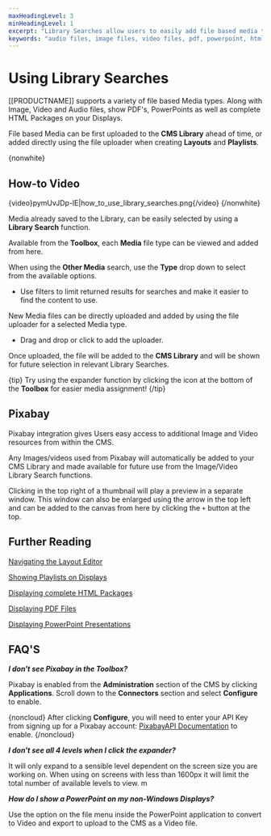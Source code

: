 ```yaml
---
maxHeadingLevel: 3
minHeadingLevel: 1
excerpt: "Library Searches allow users to easily add file based media to Layouts and Playlists"
keywords: "audio files, image files, video files, pdf, powerpoint, html, other media, expander, pixabay"
---
```


# Using Library Searches

[[PRODUCTNAME]] supports a variety of file based Media types. Along with Image, Video and Audio files, show PDF's, PowerPoints as well as complete HTML Packages on your Displays. 

File based Media can be first uploaded to the **CMS Library** ahead of time, or added directly using the file uploader when creating **Layouts** and **Playlists**.

{nonwhite} 

## How-to Video

{video}pymUvJDp-lE|how_to_use_library_searches.png{/video}
{/nonwhite}

Media already saved to the Library, can be easily selected by using a **Library Search** function.

Available from the **Toolbox**, each **Media** file type can be viewed and added from here.

When using the **Other Media** search, use the **Type** drop down to select from the available options.

- Use filters to limit returned results for searches and make it easier to find the content to use.


New Media files can be directly uploaded and added by using the file uploader for a selected Media type.

- Drag and drop or click to add the uploader.


Once uploaded, the file will be added to the **CMS Library** and will be shown for future selection in relevant Library Searches.

{tip}
Try using the expander function by clicking the icon at the bottom of the **Toolbox** for easier media assignment!
{/tip}

## Pixabay 

Pixabay integration gives Users easy access to additional Image and Video resources from within the CMS.

Any Images/videos used from Pixabay will automatically be added to your CMS Library and made available for future use from the Image/Video Library Search functions.

Clicking in the top right of a thumbnail will play a preview in a separate window. This window can also be enlarged using the arrow in the top left and can be added to the canvas from here by clicking the `+` button at the top.

## Further Reading

[Navigating the Layout Editor](layout_editor_overview.html)

[Showing Playlists on Displays](showing_a_playlist_on_displays.html)

[Displaying complete HTML Packages](media_module_htmlpackage.html)

[Displaying PDF Files](media_module_pdf.html)

[Displaying PowerPoint Presentations](media_module_powerpoint.html)

## FAQ'S

***I don't see Pixabay in the Toolbox?***

Pixabay is enabled from the **Administration** section of the CMS by clicking **Applications**. Scroll down to the **Connectors** section and select **Configure** to enable.

{noncloud}
After clicking **Configure**, you will need to enter your API Key from signing up for a Pixabay account: [PixabayAPI Documentation](https://pixabay.com/api/docs/) to enable.
{/noncloud}

***I don't see all 4 levels when I click the expander?***

It will only expand to a sensible level dependent on the screen size you are working on. When using on screens with less than 1600px it will limit the total number of available levels to view. m

***How do I show a PowerPoint on my non-Windows Displays?***

Use the option on the file menu inside the PowerPoint application to convert to Video and export to upload to the CMS as a Video file. 